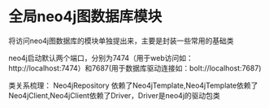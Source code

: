 # 全局neo4j图数据库模块
将访问neo4j图数据库的模块单独提出来，主要是封装一些常用的基础类  

neo4j启动默认两个端口，分别为7474（用于web访问如：http://localhost:7474）和7687(用于数据库驱动连接如：bolt://localhost:7687)  

类关系梳理：
Neo4jRepository 依赖了Neo4jTemplate,Neo4jTemplate依赖了Neo4jClient,Neo4jClient依赖了Driver，Driver是neo4j的驱动包类
